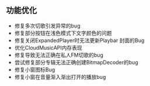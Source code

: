 ## 功能优化
* 修复多次切歌引发异常的bug
* 修复部分按钮在浅色模式下文字颜色的问题
* 修复关闭ExpandedPlayer时无法更新Playbar 封面的Bug
* 优化CloudMusicAPI内存表现
* 修复导致无法正确在私人FM切歌的bug
* 尝试修复部分专辑无法正确创建BitmapDecoder的bug
* 修复小窗图标Bug
* 修复小窗在音量渐入渐出打开的播放bug
